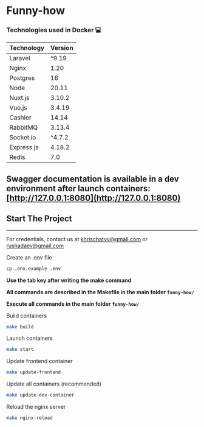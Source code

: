 # Funny-how

### Technologies used in Docker 💻

| Technology | Version |
|------------|---------|
| Laravel    | ^9.19   |
| Nginx      | 1.20    |
| Postgres   | 16      |
| Node       | 20.11   |
| Nuxt.js    | 3.10.2  |
| Vue.js     | 3.4.19  |
| Cashier    | 14.14   |
| RabbitMQ   | 3.13.4  |
| Socket.io  | ^4.7.2  |
| Express.js | 4.18.2  |
| Redis      | 7.0     |

## Swagger documentation is available in a dev environment **after** launch containers: [http://127.0.0.1:8080](http://127.0.0.1:8080)

## Start The Project

---

For credentials, contact us at khrischatyy@gmail.com or rushadaev@gmail.com

Create an .env file

```bash
cp .env.example .env
```

**Use the tab key after writing the make command**

**All commands are described in the Makefile in the main folder `funny-how/`**

**Execute all commands in the main folder `funny-how/`**

Build containers

```bash
make build
```

Launch containers

```bash
make start
```

Update frontend container

```bash
make update-frontend
```

Update all containers (recommended)

```bash
make update-dev-container
```

Reload the nginx server

```bash
make nginx-reload
```
